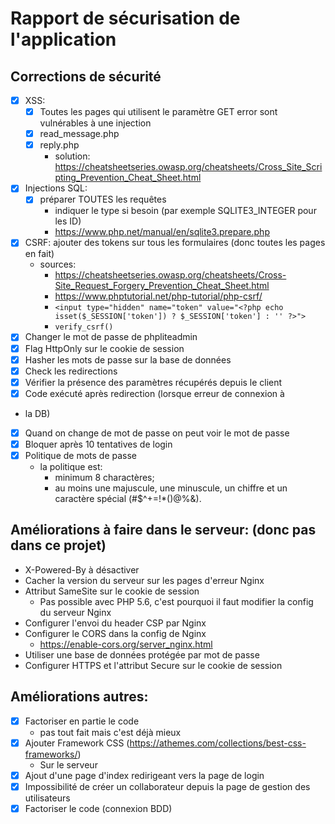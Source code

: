 # Rapport de sécurisation de l'application

## Corrections de sécurité

- [x] XSS:
    - [x] Toutes les pages qui utilisent le paramètre GET error sont vulnérables à une injection
    - [x] read_message.php
    - [x] reply.php
      - solution: https://cheatsheetseries.owasp.org/cheatsheets/Cross_Site_Scripting_Prevention_Cheat_Sheet.html
- [x] Injections SQL:
    - [x] préparer TOUTES les requêtes
      - indiquer le type si besoin (par exemple SQLITE3_INTEGER pour les ID) 
      - https://www.php.net/manual/en/sqlite3.prepare.php
- [x] CSRF: ajouter des tokens sur tous les formulaires (donc toutes les pages en fait)
  - sources: 
    - https://cheatsheetseries.owasp.org/cheatsheets/Cross-Site_Request_Forgery_Prevention_Cheat_Sheet.html
    - https://www.phptutorial.net/php-tutorial/php-csrf/
    - `<input type="hidden" name="token" value="<?php echo isset($_SESSION['token']) ? $_SESSION['token'] : '' ?>">`
    - `verify_csrf()`
- [x] Changer le mot de passe de phpliteadmin
- [x] Flag HttpOnly sur le cookie de session
- [x] Hasher les mots de passe sur la base de données
- [x] Check les redirections
- [x] Vérifier la présence des paramètres récupérés depuis le client
- [x] Code exécuté après redirection (lorsque erreur de connexion à
- la DB)
- [x] Quand on change de mot de passe on peut voir le mot de passe
- [x] Bloquer après 10 tentatives de login
- [x] Politique de mots de passe
  - la politique est: 
    - minimum 8 charactères;
    - au moins une majuscule, une minuscule, un chiffre et un caractère spécial (#$^+=!*()@%&).
## Améliorations à faire dans le serveur: (donc pas dans ce projet)

- X-Powered-By à désactiver
- Cacher la version du serveur sur les pages d'erreur Nginx
- Attribut SameSite sur le cookie de session
  - Pas possible avec PHP 5.6, c'est pourquoi il faut modifier la config du serveur Nginx
- Configurer l'envoi du header CSP par Nginx
- Configurer le CORS dans la config de Nginx
  - https://enable-cors.org/server_nginx.html
- Utiliser une base de données protégée par mot de passe
- Configurer HTTPS et l'attribut Secure sur le cookie de session


## Améliorations autres:

- [x] Factoriser en partie le code
  - pas tout fait mais c'est déjà mieux
- [x] Ajouter Framework CSS (https://athemes.com/collections/best-css-frameworks/)
  - Sur le serveur
- [x] Ajout d'une page d'index redirigeant vers la page de login
- [x] Impossibilité de créer un collaborateur depuis la page de gestion des utilisateurs
- [x] Factoriser le code (connexion BDD)